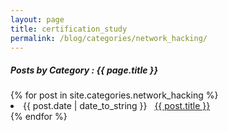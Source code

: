 ```yaml
---
layout: page
title: certification_study
permalink: /blog/categories/network_hacking/
---
```


<h5> Posts by Category : {{ page.title }} </h5>

<div class="card">
{% for post in site.categories.network_hacking %}
 <li class="category-posts"><span>{{ post.date | date_to_string }}</span> &nbsp; <a href="{{ post.url }}">{{ post.title }}</a></li>
{% endfor %}
</div>